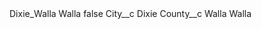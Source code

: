 <?xml version="1.0" encoding="UTF-8"?>
<CustomMetadata xmlns="http://soap.sforce.com/2006/04/metadata" xmlns:xsi="http://www.w3.org/2001/XMLSchema-instance" xmlns:xsd="http://www.w3.org/2001/XMLSchema">
    <label>Dixie_Walla Walla</label>
    <protected>false</protected>
    <values>
        <field>City__c</field>
        <value xsi:type="xsd:string">Dixie</value>
    </values>
    <values>
        <field>County__c</field>
        <value xsi:type="xsd:string">Walla Walla</value>
    </values>
</CustomMetadata>
